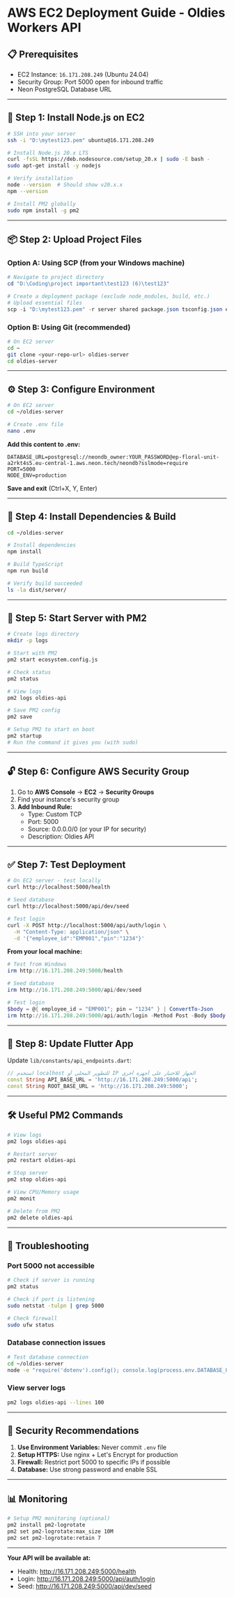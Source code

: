 # AWS EC2 Deployment Guide - Oldies Workers API

## 📋 Prerequisites
- EC2 Instance: `16.171.208.249` (Ubuntu 24.04)
- Security Group: Port 5000 open for inbound traffic
- Neon PostgreSQL Database URL

---

## 🚀 Step 1: Install Node.js on EC2

```bash
# SSH into your server
ssh -i "D:\mytest123.pem" ubuntu@16.171.208.249

# Install Node.js 20.x LTS
curl -fsSL https://deb.nodesource.com/setup_20.x | sudo -E bash -
sudo apt-get install -y nodejs

# Verify installation
node --version  # Should show v20.x.x
npm --version

# Install PM2 globally
sudo npm install -g pm2
```

---

## 📦 Step 2: Upload Project Files

### Option A: Using SCP (from your Windows machine)

```powershell
# Navigate to project directory
cd "D:\Coding\project important\test123 (6)\test123"

# Create a deployment package (exclude node_modules, build, etc.)
# Upload essential files
scp -i "D:\mytest123.pem" -r server shared package.json tsconfig.json ecosystem.config.js ubuntu@16.171.208.249:~/oldies-server/
```

### Option B: Using Git (recommended)

```bash
# On EC2 server
cd ~
git clone <your-repo-url> oldies-server
cd oldies-server
```

---

## ⚙️ Step 3: Configure Environment

```bash
# On EC2 server
cd ~/oldies-server

# Create .env file
nano .env
```

**Add this content to .env:**

```env
DATABASE_URL=postgresql://neondb_owner:YOUR_PASSWORD@ep-floral-unit-a2rkt4s5.eu-central-1.aws.neon.tech/neondb?sslmode=require
PORT=5000
NODE_ENV=production
```

**Save and exit** (Ctrl+X, Y, Enter)

---

## 🔨 Step 4: Install Dependencies & Build

```bash
cd ~/oldies-server

# Install dependencies
npm install

# Build TypeScript
npm run build

# Verify build succeeded
ls -la dist/server/
```

---

## 🚀 Step 5: Start Server with PM2

```bash
# Create logs directory
mkdir -p logs

# Start with PM2
pm2 start ecosystem.config.js

# Check status
pm2 status

# View logs
pm2 logs oldies-api

# Save PM2 config
pm2 save

# Setup PM2 to start on boot
pm2 startup
# Run the command it gives you (with sudo)
```

---

## 🔓 Step 6: Configure AWS Security Group

1. Go to **AWS Console** → **EC2** → **Security Groups**
2. Find your instance's security group
3. **Add Inbound Rule:**
   - Type: Custom TCP
   - Port: 5000
   - Source: 0.0.0.0/0 (or your IP for security)
   - Description: Oldies API

---

## ✅ Step 7: Test Deployment

```bash
# On EC2 server - test locally
curl http://localhost:5000/health

# Seed database
curl http://localhost:5000/api/dev/seed

# Test login
curl -X POST http://localhost:5000/api/auth/login \
  -H "Content-Type: application/json" \
  -d '{"employee_id":"EMP001","pin":"1234"}'
```

**From your local machine:**

```powershell
# Test from Windows
irm http://16.171.208.249:5000/health

# Seed database
irm http://16.171.208.249:5000/api/dev/seed

# Test login
$body = @{ employee_id = "EMP001"; pin = "1234" } | ConvertTo-Json
irm http://16.171.208.249:5000/api/auth/login -Method Post -Body $body -ContentType "application/json"
```

---

## 📱 Step 8: Update Flutter App

Update `lib/constants/api_endpoints.dart`:

```dart
// استخدم localhost للتطوير المحلي أو IP الجهاز للاختبار على أجهزة أخرى
const String API_BASE_URL = 'http://16.171.208.249:5000/api';
const String ROOT_BASE_URL = 'http://16.171.208.249:5000';
```

---

## 🛠️ Useful PM2 Commands

```bash
# View logs
pm2 logs oldies-api

# Restart server
pm2 restart oldies-api

# Stop server
pm2 stop oldies-api

# View CPU/Memory usage
pm2 monit

# Delete from PM2
pm2 delete oldies-api
```

---

## 🐛 Troubleshooting

### Port 5000 not accessible
```bash
# Check if server is running
pm2 status

# Check if port is listening
sudo netstat -tulpn | grep 5000

# Check firewall
sudo ufw status
```

### Database connection issues
```bash
# Test database connection
cd ~/oldies-server
node -e "require('dotenv').config(); console.log(process.env.DATABASE_URL);"
```

### View server logs
```bash
pm2 logs oldies-api --lines 100
```

---

## 🔐 Security Recommendations

1. **Use Environment Variables:** Never commit `.env` file
2. **Setup HTTPS:** Use nginx + Let's Encrypt for production
3. **Firewall:** Restrict port 5000 to specific IPs if possible
4. **Database:** Use strong password and enable SSL

---

## 📊 Monitoring

```bash
# Setup PM2 monitoring (optional)
pm2 install pm2-logrotate
pm2 set pm2-logrotate:max_size 10M
pm2 set pm2-logrotate:retain 7
```

---

**Your API will be available at:**
- Health: http://16.171.208.249:5000/health
- Login: http://16.171.208.249:5000/api/auth/login
- Seed: http://16.171.208.249:5000/api/dev/seed
